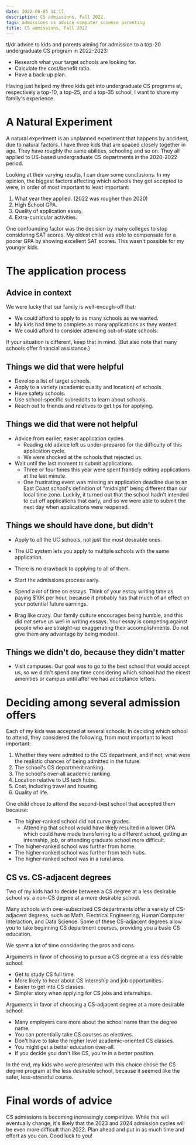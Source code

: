 ```yaml
---
date: 2022-06-05 11:17
description: CS admissions, Fall 2022.
tags: admissions cs advice computer_science parenting
title: CS admissions, Fall 2022
---
```


tl/dr advice to kids and parents aiming for admission to a top-20 undergraduate CS program in 2022-2023:

+ Research what your target schools are looking for.
+ Calculate the cost/benefit ratio.
+ Have a back-up plan.

Having just helped my three kids get into undergraduate CS programs at, respectively a top-10, a top-25, and a top-35 school, I want to share my family's experience.

<!--more-->

# A Natural Experiment

A natural experiment is an unplanned experiment that happens by accident, due to natural factors. I have three kids that are spaced closely together in age. They  have roughly the same abilities, schooling and so on. They all applied to US-based undergraduate CS departments in the 2020-2022 period.

Looking at their varying results, I can draw some conclusions. In my opinion, the biggest factors affecting which schools they got accepted to were, in order of most important to least important:

1. What year they applied. (2022 was rougher than 2020)
2. High School GPA.
3. Quality of application essay.
4. Extra-curricular activities.

One confounding factor was the decision by many colleges to stop considering SAT scores. My oldest child was able to compensate for a poorer GPA by showing excellent SAT scores. This wasn't possible for my younger kids.

# The application process

## Advice in context

We were lucky that our family is well-enough-off that:

- We could afford to apply to as many schools as we wanted.
- My kids had time to complete as many applications as they wanted.
- We could afford to consider attending out-of-state schools.

If your situation is different, keep that in mind. (But also note that many schools offer financial assistance.)

## Things we did that were helpful

+ Develop a list of target schools.
+ Apply to a variety (academic quality and location) of schools.
+ Have safety schools.
+ Use school-specific subreddits to learn about schools.
+ Reach out to friends and relatives to get tips for applying.

## Things we did that were not helpful

- Advice from earlier, easier application cycles.
  - Reading old advice left us under-prepared for the difficulty of this application cycle.
  - We were shocked at the schools that rejected us.
- Wait until the last moment to submit applications.
  - Three or four times this year were spent franticly editing applications at the last minute.
  - One frustrating event was missing an application deadline due to an East Coast school's definition of "midnight" being different than our local time zone. Luckily, it turned out that the school hadn't intended to cut off applications that early, and so we were able to submit the next day when applications were reopened.

## Things we should have done, but didn't

- Apply to _all_ the UC schools, not just the most desirable ones.
- The UC system lets you apply to multiple schools with the same application.
- There is no drawback to applying to all of them.

- Start the admissions process early.

- Spend a _lot_ of time on essays. Think of your essay writing time as paying $10K per hour, because it probably has that much of an effect on your potential future earnings.

- Brag like crazy. Our family culture encourages being humble, and this did _not_ serve us well in writing essays. Your essay is competing against people who are straight-up exaggerating their accomplishments. Do not give them any advantage by being modest.

## Things we didn't do, because they didn't matter

- Visit campuses. Our goal was to go to the best school that would accept us, so we didn't spend any time considering which school had the nicest amenities or campus until after we had acceptance letters.

# Deciding among several admission offers

Each of my kids was accepted at several schools. In deciding which school to attend, they considered the following, from most important to least important:

1. Whether they were admitted to the CS department, and if not, what were the realistic chances of being admitted in the future.
2. The school's CS department ranking.
3. The school's over-all academic ranking.
4. Location relative to US tech hubs.
5. Cost, including travel and housing.
6. Quality of life.

One child chose to attend the second-best school that accepted them because:
- The higher-ranked school did not curve grades.
  - Attending that school would have likely resulted in a lower GPA which could have made transferring to a different school, getting an internship, job, or attending graduate school more difficult.
- The higher-ranked school was further from home.
- The higher-ranked school was further from tech hubs.
- The higher-ranked school was in a rural area.

## CS vs. CS-adjacent degrees

Two of my kids had to decide between a CS degree at a less desirable school vs. a non-CS degree at a more desirable school.

Many schools with over-subscribed CS departments offer a variety of CS-adjacent degrees, such as Math, Electrical Engineering, Human Computer Interaction, and Data Science. Some of these CS-adjacent degrees allow you to take beginning CS department courses, providing you a basic CS education.

We spent a lot of time considering the pros and cons.

Arguments in favor of choosing to pursue a CS degree at a less desirable school:
- Get to study CS full time.
- More likely to hear about CS internship and job opportunities.
- Easier to get into CS classes.
- Simpler story when applying for CS jobs and internships.

Arguments in favor of choosing a CS-adjacent degree at a more desirable school:
- Many employers care more about the school name than the degree name.
- You can potentially take CS courses as electives.
- Don't have to take the higher level academic-oriented CS classes.
- You might get a better education over-all.
- If you decide you don't like CS, you're in a better position.

In the end, my kids who were presented with this choice chose the CS degree program at the less desirable school, because it seemed like the safer, less-stressful course.

# Final words of advice

CS admissions is becoming increasingly competitive. While this will eventually change, it's likely that the 2023 and 2024 admission cycles will be even more difficult than 2022. Plan ahead and put in as much time and effort as you can. Good luck to you!
